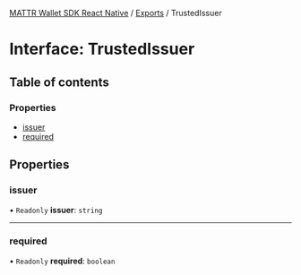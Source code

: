 [MATTR Wallet SDK React Native](../README.md) / [Exports](../modules.md) / TrustedIssuer

# Interface: TrustedIssuer

## Table of contents

### Properties

- [issuer](trustedissuer.md#issuer)
- [required](trustedissuer.md#required)

## Properties

### issuer

• `Readonly` **issuer**: `string`

___

### required

• `Readonly` **required**: `boolean`
